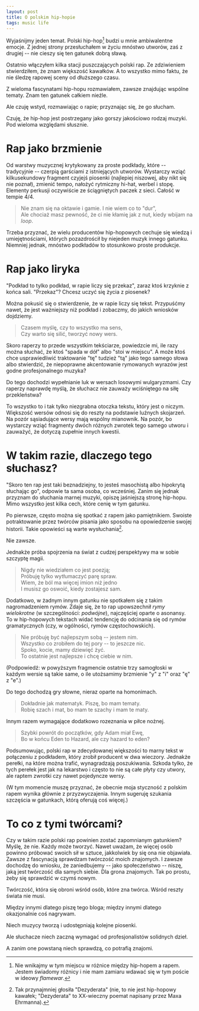 ```yaml
---
layout: post
title: O polskim hip-hopie
tags: music life
---
```


Wyjaśnijmy jeden temat. Polski hip-hop[^1] budzi u mnie ambiwalentne emocje. Z jednej strony przesłuchałem w życiu mnóstwo utworów, zaś z drugiej -- nie cieszy się ten gatunek dobrą sławą.

[^1]: Nie wnikajmy w tym miejscu w różnice między hip-hopem a rapem. Jestem świadomy różnicy i nie mam zamiaru wdawać się w tym poście w ideowy _flamewar_.

Ostatnio włączyłem kilka stacji puszczających polski rap. Ze zdziwieniem stwierdziłem, że znam większość kawałków. A to wszystko mimo faktu, że nie śledzę rapowej sceny od dłuższego czasu.

Z wieloma fascynatami hip-hopu rozmawiałem, zawsze znajdując wspólne tematy. Znam ten gatunek całkiem nieźle.

Ale czuję wstyd, rozmawiając o rapie; przyznając się, że go słucham.

Czuję, że hip-hop jest postrzegany jako gorszy jakościowo rodzaj muzyki. Pod wieloma względami słusznie.

# Rap jako brzmienie

Od warstwy muzycznej krytykowany za proste podkłady, które -- tradycyjnie -- czerpią garściami z istniejących utworów. Wystarczy wziąć kilkusekundowy fragment czyjejś piosenki (najlepiej niszowej, aby nikt się nie poznał), zmienić tempo, nałożyć rytmiczny hi-hat, werbel i stopę. Elementy perkusji oczywiście ze ściągniętych paczek z sieci. Całość w tempie 4/4.

> Nie znam się na oktawie i gamie. I nie wiem co to "dur",  
> Ale chociaż masz pewność, że ci nie kłamię jak z nut, kiedy wbijam na _loop_.

Trzeba przyznać, że wielu producentów hip-hopowych cechuje się wiedzą i umiejętnościami, których pozazdrościł by niejeden muzyk innego gatunku. Niemniej jednak, mnóstwo podkładów to stosunkowo proste produkcje.

# Rap jako liryka

"Podkład to tylko podkład, w rapie liczy się przekaz", zaraz ktoś krzyknie z końca sali. "Przekaz"? Chcesz uczyć się życia z piosenek?

Można pokusić się o stwierdzenie, że w rapie liczy się tekst. Przypuśćmy nawet, że jest ważniejszy niż podkład i zobaczmy, do jakich wniosków dojdziemy.

> Czasem myślę, czy to wszystko ma sens,  
> Czy warto się silić, tworzyć nowy wers.

Skoro raperzy to przede wszystkim tekściarze, powiedzcie mi, ile razy można słuchać, że ktoś "spada w dół" albo "stoi w miejscu". A może ktoś chce usprawiedliwić traktowanie "tę" tudzież "tą" jako tego samego słowa albo stwierdzić, że niepoprawne akcentowanie rymowanych wyrazów jest godne profesjonalnego muzyka?

Do tego dochodzi wypełnianie luk w wersach losowymi wulgaryzmami. Czy raperzy naprawdę myślą, że słuchacz nie zauważy wciśniętego na siłę przekleństwa?

To wszystko to i tak tylko niezgrabna otoczka tekstu, który jest o niczym. Większość wersów odnosi się do reszty na podstawie luźnych skojarzeń. Na pozór sąsiadujące wersy mają wspólny mianownik. Na pozór, bo wystarczy wziąć fragmenty dwóch różnych zwrotek tego samego utworu i zauważyć, że dotyczą zupełnie innych kwestii.

# W takim razie, dlaczego tego słuchasz?

"Skoro ten rap jest taki beznadziejny, to jesteś masochistą albo hipokrytą słuchając go", odpowie ta sama osoba, co wcześniej. Zanim się jednak przyznam do słuchania marnej muzyki, opiszę jaśniejszą stronę hip-hopu. Mimo wszystko jest kilka cech, które cenię w tym gatunku.

Po pierwsze, często można się spotkać z rapem jako pamiętnikiem. Swoiste potraktowanie przez twórców pisania jako sposobu na opowiedzenie swojej historii. Takie opowieści są warte wysłuchania[^2].

[^2]: Tak przynajmniej głosiła "Dezyderata" (nie, to nie jest hip-hopowy kawałek; "Dezyderata" to XX-wieczny poemat napisany przez Maxa Ehrmanna).

Nie zawsze.

Jednakże próba spojrzenia na świat z cudzej perspektywy ma w sobie szczyptę magii.

> Nigdy nie wiedziałem co jest poezją;  
> Próbuję tylko wytłumaczyć parę spraw.  
> Wiem, że ból ma więcej imion niż jedno  
> I musisz go oswoić, kiedy zostajesz sam.

Dodatkowo, w żadnym innym gatunku nie spotkałem się z takim nagromadzeniem rymów. Zdaje się, że to rap upowszechnił _rymy wielokrotne_ (w szczególności: _podwójne_), najczęściej oparte o asonansy. To w hip-hopowych tekstach widać tendencję do odcinania się od rymów gramatycznych (czy, w ogólności, rymów częstochowskich).

> Nie próbuję być najlepszym sobą -- jestem nim.  
> Wszystko co zrobiłem do tej pory -- to jeszcze nic.  
> Spoko, kocie, mamy dziewięć żyć.  
> To ostatnie jest najlepsze i chcę ciebie w nim.

(Podpowiedź: w powyższym fragmencie ostatnie trzy samogłoski w każdym wersie są takie same, o ile utożsamimy brzmienie "y" z "i" oraz "ę" z "e".)

Do tego dochodzą gry słowne, nieraz oparte na homonimach.

> Dokładnie jak matematyk. Piszę, bo mam tematy.  
> Robię szach i mat, bo mam te szachy i mam te maty.

Innym razem wymagające dodatkowo rozeznania w piłce nożnej.

> Szybki powrót do początków, gdy Adam miał Ewę,  
> Bo w końcu Eden to Hazard, ale czy hazard to eden?

Podsumowując, polski rap w zdecydowanej większości to marny tekst w połączeniu z podkładem, który zrobił producent w dwa wieczory. Jednakże perełki, na które można trafić, wynagradzają poszukiwania. Szkoda tylko, że tych perełek jest jak na lekarstwo i często to nie są całe płyty czy utwory, ale raptem zwrotki czy nawet pojedyncze wersy.

(W tym momencie muszę przyznać, że obecnie moja styczność z polskim rapem wynika głównie z przyzwyczajenia. Innym sugeruję szukania szczęścia w gatunkach, którą oferują coś więcej.)

# To co z tymi twórcami?

Czy w takim razie polski rap powinien zostać zapomnianym gatunkiem? Myślę, że nie. Każdy może tworzyć. Nawet uważam, że więcej osób powinno próbować swoich sił w sztuce, jakkolwiek by się ona nie objawiała. Zawsze z fascynacją sprawdzam twórczość moich znajomych. I zawsze dochodzę do wniosku, że zaniedbujemy -- jako społeczeństwo -- niszę, jaką jest twórczość dla samych siebie. Dla grona znajomych. Tak po prostu, żeby się sprawdzić w czymś nowym.

Twórczość, która się obroni wśród osób, które zna twórca. Wśród reszty świata nie musi.

Między innymi dlatego piszę tego bloga; między innymi dlatego okazjonalnie coś nagrywam.

Niech muzycy tworzą i udostępniają kolejne piosenki.

Ale słuchacze niech zaczną wymagać od profesjonalistów solidnych dzieł.

A zanim one powstaną niech sprawdzą, co potrafią znajomi.
